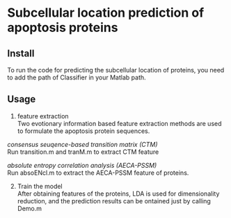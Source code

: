 # Subcellular location prediction of apoptosis proteins
## Install
To run the code for predicting the subcellular location of proteins, you need to add the path of Classifier in your Matlab path.

## Usage
1. feature extraction<br>
Two evotionary information based feature extraction methods are used to formulate the apoptosis protein sequences.<br>
   
*consensus seuqence-based transition matrix (CTM)*<br>
Run transition.m and tranM.m to extract CTM feature<br>

*absolute entropy correlation analysis (AECA-PSSM)*<br>
Run absoENcl.m to extract the AECA-PSSM feature of proteins.<br>

2. Train the model<br>
After obtaining features of the proteins, LDA is used for dimensionality reduction, and the prediction results can be ontained just by calling Demo.m
